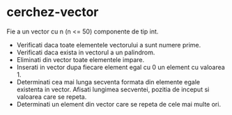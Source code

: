 # cerchez-vector
Fie a un vector cu n (n <= 50) componente de tip int.
* Verificati daca toate elementele vectorului a sunt numere prime.
* Verificati daca exista in vectorul a un palindrom.
* Eliminati din vector toate elementele impare.
* Inserati in vector dupa fiecare element egal cu 0 un element cu valoarea 1.
* Determinati cea mai lunga secventa formata din elemente egale existenta in vector. Afisati lungimea secventei, pozitia de inceput si valoarea care se repeta.
* Determinati un element din vector care se repeta de cele mai multe ori.
